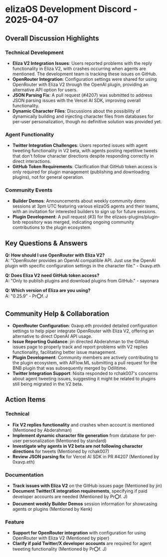 # elizaOS Development Discord - 2025-04-07

## Overall Discussion Highlights

### Technical Development
- **Eliza V2 Integration Issues**: Users reported problems with the reply functionality in Eliza V2, with crashes occurring when agents are mentioned. The development team is tracking these issues on GitHub.
- **OpenRouter Integration**: Configuration settings were shared for using OpenRouter with Eliza V2 through the OpenAI plugin, providing an alternative API option for users.
- **JSON Parsing Fix**: A pull request (#4207) was submitted to address JSON parsing issues with the Vercel AI SDK, improving overall functionality.
- **Dynamic Character Files**: Discussions about the possibility of dynamically building and injecting character files from databases for per-user personalization, though no definitive solution was provided yet.

### Agent Functionality
- **Twitter Integration Challenges**: Users reported issues with agent tweeting functionality in V2 beta, with agents posting repetitive tweets that don't follow character directions despite responding correctly in direct interactions.
- **GitHub Token Requirements**: Clarification that GitHub token access is only required for plugin management (publishing and downloading plugins), not for general operation.

### Community Events
- **Builder Demos**: Announcements about weekly community demo sessions at 3pm UTC featuring various elizaOS agents and their teams, with an invitation for interested builders to sign up for future sessions.
- **Plugin Development**: A pull request (#3) for the elizaos-plugins/plugin-bnb repository was merged, indicating ongoing community contributions to the plugin ecosystem.

## Key Questions & Answers

**Q: How should I use OpenRouter with Eliza V2?**  
A: "OpenRouter provides an OpenAI compatible API. Just use the OpenAI plugin with specific configuration settings in the character file." - 0xavp.eth

**Q: Does Eliza V2 need GitHub token access?**  
A: "Only to publish plugins and download plugins from GitHub." - sayonara

**Q: Which version of Eliza are you using?**  
A: "0.25.9" - Pr⭕f. J

## Community Help & Collaboration

- **OpenRouter Configuration**: 0xavp.eth provided detailed configuration settings to help piper integrate OpenRouter with Eliza V2, offering an alternative to direct OpenAI API usage.
- **Issue Reporting Guidance**: jin directed Abderahman to the GitHub issues page to properly track and report problems with V2 replies functionality, facilitating better issue management.
- **Plugin Development**: Community members are actively contributing to the plugin ecosystem, with AIFlow.ML submitting a pull request for the BNB plugin that was subsequently merged by Odilitime.
- **Twitter Integration Support**: Nisita responded to rchak007's concerns about agent tweeting issues, suggesting it might be related to plugins still being migrated in the V2 beta.

## Action Items

### Technical
- **Fix V2 replies functionality** and crashes when account is mentioned (Mentioned by Abderahman)
- **Implement dynamic character file generation** from database for per-user personalization (Mentioned by standard)
- **Investigate why agents in V2 beta are not following character directions** for tweets (Mentioned by rchak007)
- **Review JSON parsing fix** for Vercel AI SDK in PR #4207 (Mentioned by 0xavp.eth)

### Documentation
- **Track issues with Eliza V2** on the GitHub issues page (Mentioned by jin)
- **Document Twitter/X integration requirements**, specifying if paid developer accounts are needed (Mentioned by Pr⭕f. J)
- **Document weekly Builder Demos** session information for showcasing agents or plugins (Mentioned by Kenk)

### Feature
- **Support for OpenRouter integration** with configuration for using OpenRouter with Eliza V2 (Mentioned by piper)
- **Clarify if paid Twitter/X developer accounts** are required for agent tweeting functionality (Mentioned by Pr⭕f. J)